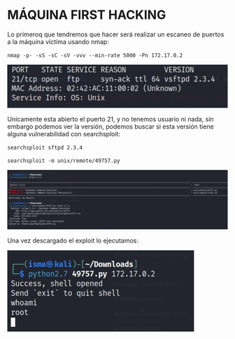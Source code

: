 # MÁQUINA FIRST HACKING

Lo primeroq que tendremos que hacer será realizar un escaneo de puertos a la máquina víctima usando nmap:

```shell
nmap -p- -sS -sC -sV -vvv --min-rate 5000 -Pn 172.17.0.2
```

![NMAP](https://github.com/Isma-yo/photos/blob/main/First%20Hacking/foto.jpg)

Unicamente esta abierto el puerto 21, y no tenemos usuario ni nada, sin embargo podemos ver la versión, podemos buscar si esta versión tiene alguna vulnerabilidad con searchsploit:

```shell
searchsploit sftpd 2.3.4
```

```shell
searchsploit -m unix/remote/49757.py
```

![NMAP](https://github.com/Isma-yo/photos/blob/main/First%20Hacking/foto2.jpg)

Una vez descargado el exploit lo ejecutamos:

![ROOT](https://github.com/Isma-yo/photos/blob/main/First%20Hacking/foto3.jpg)

